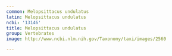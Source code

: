 ```yaml
---
common: Melopsittacus undulatus
latin: Melopsittacus undulatus
ncbi: '13146'
title: Melopsittacus undulatus
group: Vertebrates
image: http://www.ncbi.nlm.nih.gov/Taxonomy/taxi/images/2560

---
```

